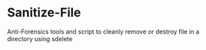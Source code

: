 # Sanitize-File
Anti-Forensics tools and script to cleanly remove or destroy file in a directory using sdelete
